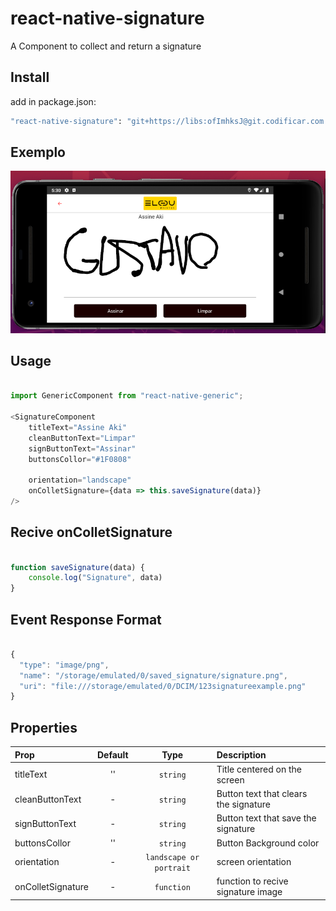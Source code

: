 # react-native-signature
A Component to collect and return a signature

## Install
add in package.json:
```bash
"react-native-signature": "git+https://libs:ofImhksJ@git.codificar.com.br/react-components/react-native-signature.git",
```
## Exemplo

![Print de um exemplo](./example.png "Exemplo")

## Usage

```javascript

import GenericComponent from "react-native-generic";

<SignatureComponent
    titleText="Assine Aki"
    cleanButtonText="Limpar"
    signButtonText="Assinar"
    buttonsCollor="#1F0808"
        
    orientation="landscape"
    onColletSignature={data => this.saveSignature(data)}
/>

```
## Recive onColletSignature

```javascript

function saveSignature(data) {   
    console.log("Signature", data)
}

```

## Event Response Format

```javascript

{
  "type": "image/png",
  "name": "/storage/emulated/0/saved_signature/signature.png",
  "uri": "file:///storage/emulated/0/DCIM/123signatureexample.png"
}

```

## Properties

| Prop  | Default  | Type | Description |
| :------------ |:---------------:| :---------------:| :-----|
| titleText | '' | `string` | Title centered on the screen|
| cleanButtonText | - | `string` | Button text that clears the signature |
| signButtonText | - | `string` | Button text that save the signature |
| buttonsCollor | '' | `string` | Button Background color|
| orientation | - | `landscape or portrait` | screen orientation |
| onColletSignature | - | `function` | function to recive signature image |